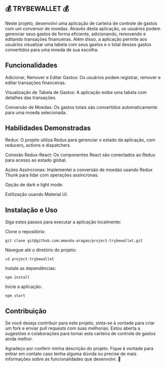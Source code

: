 ## 💰 TRYBEWALLET 💰
Neste projeto, desenvolvi uma aplicação de carteira de controle de gastos com um conversor de moedas. Através desta aplicação, os usuários podem gerenciar seus gastos de forma eficiente, adicionando, removendo e editando transações financeiras. Além disso, a aplicação permite aos usuários visualizar uma tabela com seus gastos e o total desses gastos convertidos para uma moeda de sua escolha.

## Funcionalidades
Adicionar, Remover e Editar Gastos: Os usuários podem registrar, remover e editar transações financeiras.

Visualização de Tabela de Gastos: A aplicação exibe uma tabela com detalhes das transações.

Conversão de Moedas: Os gastos totais são convertidos automaticamente para uma moeda selecionada.

## Habilidades Demonstradas
Redux: O projeto utiliza Redux para gerenciar o estado da aplicação, com reducers, actions e dispatchers.

Conexão Redux-React: Os componentes React são conectados ao Redux para acesso ao estado global.

Ações Assíncronas: Implementei a conversão de moedas usando Redux Thunk para lidar com operações assíncronas.

Opção de dark e light mode.

Estilização usando Material UI. 

## Instalação e Uso
Siga estes passos para executar a aplicação localmente:

Clone o repositório:
```
git clone git@github.com:amanda-aragao/project-trybewallet.git
```

Navegue até o diretório do projeto:
```
cd project-trybewallet
```
Instale as dependências:
```
npm install
```
Inicie a aplicação:
```
npm start
```

## Contribuição
Se você deseja contribuir para este projeto, sinta-se à vontade para criar um fork e enviar pull requests com suas melhorias. Estou aberta a sugestões e colaborações para tornar esta carteira de controle de gastos ainda melhor.

Agradeço por conferir minha descrição do projeto. Fique à vontade para entrar em contato caso tenha alguma dúvida ou precise de mais informações sobre as funcionalidades que desenvolvi. 💖
